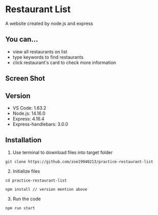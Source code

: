 # Restaurant List
A website created by node.js and express

## You can...
- view all restaurants on list
- type keywords to find restaurants
- click restaurant's card to check more information

## Screen Shot

## Version
- VS Code: 1.63.2
- Node.js: 14.16.0
- Express: 4.16.4
- Express-handlebars: 3.0.0

## Installation
1. Use terminal to download files into target folder
```
git clone https://github.com/zoe19940213/practice-restaurant-list
```
2. Initialize files
```
cd practice-restaurant-list
```
```
npm install // version mention above
```
3. Run the code
```
npm run start
```
